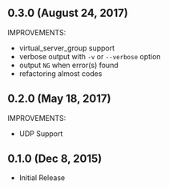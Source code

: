 ## 0.3.0 (August 24, 2017)

IMPROVEMENTS:

* virtual_server_group support
* verbose output with `-v` or `--verbose` option
* output `NG` when error(s) found
* refactoring almost codes

## 0.2.0 (May 18, 2017)

IMPROVEMENTS:

* UDP Support

## 0.1.0 (Dec 8, 2015)

* Initial Release
